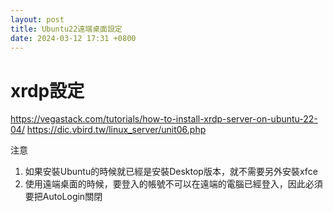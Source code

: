 ```yaml
---
layout: post
title: Ubuntu22遠端桌面設定
date: 2024-03-12 17:31 +0800
---
```


# xrdp設定

https://vegastack.com/tutorials/how-to-install-xrdp-server-on-ubuntu-22-04/
https://dic.vbird.tw/linux_server/unit06.php

注意
1. 如果安裝Ubuntu的時候就已經是安裝Desktop版本，就不需要另外安裝xfce
2. 使用遠端桌面的時候，要登入的帳號不可以在遠端的電腦已經登入，因此必須要把AutoLogin關閉